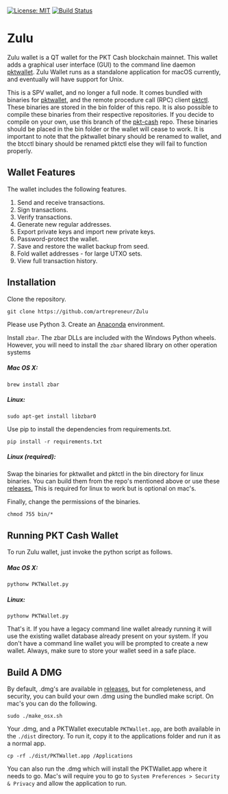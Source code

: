 
[![License: MIT](https://img.shields.io/badge/License-MIT-yellow.svg)](https://opensource.org/licenses/MIT)
[![Build Status](https://travis-ci.com/artrepreneur/Zulu.svg?branch=master)](https://travis-ci.com/artrepreneur/Zulu)
# Zulu
Zulu wallet is a QT wallet for the PKT Cash blockchain mainnet. This wallet adds a graphical user interface (GUI) to the command line daemon [pktwallet](https://github.com/pkt-cash/pktd/tree/master/pktwallet). Zulu Wallet runs as a standalone application for macOS currently, and eventually will have support for Unix. 

This is a SPV wallet, and no longer a full node. It comes bundled with binaries for [pktwallet](https://github.com/pkt-cash/pktd/tree/master/pktwallet), and the remote procedure call (RPC) client [pktctl](https://github.com/pkt-cash/pktd/tree/master/cmd/btcctl). These binaries are stored in the bin folder of this repo. It is also possible to compile these binaries from their respective repositories. If you decide to compile on your own, use this branch of the [pkt-cash](https://github.com/pkt-cash/pktd) repo. These binaries should be placed in the bin folder or the wallet will cease to work. It is important to note that the pktwallet binary should be renamed to wallet, and the btcctl binary should be renamed pktctl else they will fail to function properly.     

## Wallet Features
The wallet includes the following features. 

1. Send and receive transactions.
2. Sign transactions.
3. Verify transactions.
4. Generate new regular addresses.
5. Export private keys and import new private keys.
6. Password-protect the wallet.
7. Save and restore the wallet backup from seed.
8. Fold wallet addresses - for large UTXO sets.
9. View full transaction history.

## Installation
Clone the repository.

```
git clone https://github.com/artrepreneur/Zulu
```

Please use Python 3. Create an [Anaconda](https://www.anaconda.com/products/individual) environment.

Install `zbar`. The zbar DLLs are included with the Windows Python wheels. However, you will need to install the `zbar` shared library on other operation systems

##### Mac OS X:

```
brew install zbar
```
##### Linux:

```
sudo apt-get install libzbar0
```

Use pip to install the dependencies from requirements.txt. 

```
pip install -r requirements.txt
```

##### Linux (required):


Swap the binaries for pktwallet and pktctl in the bin directory for linux binaries. You can build them from the repo's mentioned above or use these [releases.](https://github.com/pkt-cash/pktd/releases) This is required for linux to work but is optional on mac's. 

Finally, change the permissions of the binaries.

```
chmod 755 bin/*
```



## Running PKT Cash Wallet

To run Zulu wallet, just invoke the python script as follows. 

##### Mac OS X:
```
pythonw PKTWallet.py
```

##### Linux:
```
pythonw PKTWallet.py
```

That's it. If you have a legacy command line wallet already running it will use the existing wallet database already present on your system. If you don't have a command line wallet you will be prompted to create a new wallet. Always, make sure to store your wallet seed in a safe place. 

## Build A DMG
By default, .dmg's are available in [releases](https://github.com/artrepreneur/Zulu/releases), but for completeness, and security, you can build your own .dmg using the bundled make script. On mac's you can do the following.

```
sudo ./make_osx.sh
```

Your .dmg, and a PKTWallet executable `PKTWallet.app`, are both available in the `./dist` directory. To run it, copy it to the applications folder and run it as a normal app. 

```
cp -rf ./dist/PKTWallet.app /Applications
```

You can also run the .dmg which will install the PKTWallet.app where it needs to go. Mac's will require you to go to `System Preferences > Security & Privacy` and allow the application to run. 



